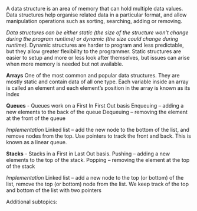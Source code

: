 A data structure is an area of memory that can hold multiple data values. Data structures help organise related data in a particular format, and allow manipulation operations such as sorting, searching, adding or removing.

*Data structures can be either static (the size of the structure won’t change during the program runtime) or dynamic (the size could change during runtime).* Dynamic structures are harder to program and less predictable, but they allow greater flexibility to the programmer. Static structures are easier to setup and more or less look after themselves, but issues can arise when more memory is needed but not available.

**Arrays**
One of the most common and popular data structures. They are mostly static and contain data of all one type. Each variable inside an array is called an element and each element’s position in the array is known as its index

**Queues** - Queues work on a First In First Out basis
Enqueuing – adding a new elements to the back of the queue
Dequeuing – removing the element at the front of the queue

*Implementation*
Linked list – add the new node to the bottom of the list, and remove nodes from the top. Use pointers to track the front and back. This is known as a linear queue. 

**Stacks** - Stacks in a First in Last Out basis.
Pushing – adding a new elements to the top of the stack.
Popping – removing the element at the top of the stack

*Implementation*
Linked list – add a new node to the top (or bottom) of the list, remove the top (or bottom) node from the list. We keep track of the top and bottom of the list with two pointers

Additional subtopics:
```folder-index-content
```